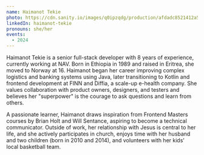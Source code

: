 ```yaml
---
name: Haimanot Tekie
photo: https://cdn.sanity.io/images/q0ipzqdg/production/afdadc8521412a5d321973e6215110d4701f3bd3-576x576.jpg
linkedIn: haimanot-tekie
pronouns: she/her
events:
  - 2024
---
```


Haimanot Tekie is a senior full-stack developer with 8 years of experience, currently working at NAV. Born in Ethiopia in 1989 and raised in Eritrea, she moved to Norway at 16. Haimanot began her career improving complex logistics and banking systems using Java, later transitioning to Kotlin and frontend development at FINN and Diffia, a scale-up e-health company. She values collaboration with product owners, designers, and testers and believes her "superpower" is the courage to ask questions and learn from others.

A passionate learner, Haimanot draws inspiration from Frontend Masters courses by Brian Holt and Will Sentance, aspiring to become a technical communicator. Outside of work, her relationship with Jesus is central to her life, and she actively participates in church, enjoys time with her husband and two children (born in 2010 and 2014), and volunteers with her kids' local basketball team.
